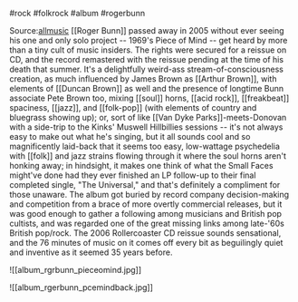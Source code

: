 #rock #folkrock #album #rogerbunn 

Source:[allmusic](https://www.allmusic.com/album/piece-of-mind-mw0001446817)
[[Roger Bunn]] passed away in 2005 without ever seeing his one and only solo project -- 1969's Piece of Mind -- get heard by more than a tiny cult of music insiders. The rights were secured for a reissue on CD, and the record remastered with the reissue pending at the time of his death that summer. It's a delightfully weird-ass stream-of-consciousness creation, as much influenced by James Brown as [[Arthur Brown]], with elements of [[Duncan Brown]] as well and the presence of longtime Bunn associate Pete Brown too, mixing [[soul]] horns, [[acid rock]], [[freakbeat]] spaciness, [[jazz]], and [[folk-pop]] (with elements of country and bluegrass showing up); or, sort of like [[Van Dyke Parks]]-meets-Donovan with a side-trip to the Kinks' Muswell Hillbillies sessions -- it's not always easy to make out what he's singing, but it all sounds cool and so magnificently laid-back that it seems too easy, low-wattage psychedelia with [[folk]] and jazz strains flowing through it where the soul horns aren't honking away; in hindsight, it makes one think of what the Small Faces might've done had they ever finished an LP follow-up to their final completed single, "The Universal," and that's definitely a compliment for those unaware. The album got buried by record company decision-making and competition from a brace of more overtly commercial releases, but it was good enough to gather a following among musicians and British pop cultists, and was regarded one of the great missing links among late-'60s British pop/rock. The 2006 Rollercoaster CD reissue sounds sensational, and the 76 minutes of music on it comes off every bit as beguilingly quiet and inventive as it seemed 35 years before.

![[album_rgrbunn_pieceomind.jpg]]

![[album_rgerbunn_pcemindback.jpg]]

